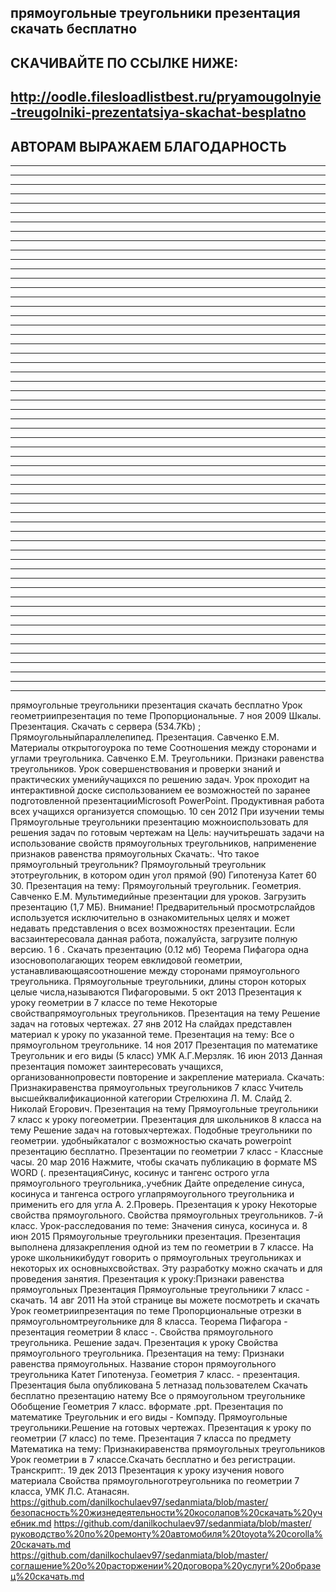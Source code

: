 прямоугольные треугольники презентация скачать бесплатно
--------------------------------------------------
СКАЧИВАЙТЕ ПО ССЫЛКЕ НИЖЕ:
--------------------------------------------------
http://oodle.filesloadlistbest.ru/pryamougolnyie-treugolniki-prezentatsiya-skachat-besplatno
--------------------------------------------------
АВТОРАМ ВЫРАЖАЕМ БЛАГОДАРНОСТЬ
--------------------------------------------------
--------------------------------------------------
--------------------------------------------------
--------------------------------------------------
--------------------------------------------------
--------------------------------------------------
--------------------------------------------------
--------------------------------------------------
--------------------------------------------------
--------------------------------------------------
--------------------------------------------------
--------------------------------------------------
--------------------------------------------------
--------------------------------------------------
--------------------------------------------------
--------------------------------------------------
--------------------------------------------------
--------------------------------------------------
--------------------------------------------------
--------------------------------------------------
--------------------------------------------------
--------------------------------------------------
--------------------------------------------------
--------------------------------------------------
--------------------------------------------------
--------------------------------------------------
--------------------------------------------------
--------------------------------------------------
--------------------------------------------------
--------------------------------------------------
--------------------------------------------------
--------------------------------------------------
--------------------------------------------------
--------------------------------------------------
--------------------------------------------------
--------------------------------------------------
--------------------------------------------------
--------------------------------------------------
--------------------------------------------------
--------------------------------------------------
--------------------------------------------------
--------------------------------------------------
--------------------------------------------------
--------------------------------------------------
--------------------------------------------------
--------------------------------------------------
--------------------------------------------------
--------------------------------------------------
--------------------------------------------------
--------------------------------------------------
--------------------------------------------------
--------------------------------------------------
--------------------------------------------------
--------------------------------------------------
--------------------------------------------------
--------------------------------------------------
--------------------------------------------------
--------------------------------------------------
прямоугольные треугольники презентация скачать бесплатно Урок геометриипрезентация по теме Пропорциональные. 7 ноя 2009  Шкалы. Презентация.  Скачать с сервера (534.7Kb) ; Прямоугольныйпараллелепипед. Презентация.  Савченко Е.М. Материалы открытогоурока по теме Соотношения между сторонами и углами треугольника. Савченко Е.М. Треугольники. Признаки равенства треугольников. Урок совершенствования и проверки знаний и практических уменийучащихся по решению задач. Урок проходит на интерактивной доске сиспользованием ее возможностей по заранее подготовленной презентацииMicrosoft PowerPoint. Продуктивная работа всех учащихся организуется спомощью. 10 сен 2012  При изучении темы Прямоугольные треугольники презентацию можноиспользовать для решения задач по готовым чертежам на  Цель: научитьрешать задачи на использование свойств прямоугольных треугольников, наприменение признаков равенства прямоугольных  Скачать:. Что такое прямоугольный треугольник? Прямоугольный треугольник этотреугольник, в котором один угол прямой (90) Гипотенуза Катет 60 30. Презентация на тему: Прямоугольный треугольник. Геометрия. Савченко Е.М. Мультимедийные презентации для уроков. Загрузить презентацию (1,7 МБ). Внимание! Предварительный просмотрслайдов используется исключительно в ознакомительных целях и может недавать представления о всех возможностях презентации. Если васзаинтересовала данная работа, пожалуйста, загрузите полную версию. 1  6 . Скачать презентацию (0.12 мб)  Теорема Пифагора  одна изосновополагающих теорем евклидовой геометрии, устанавливающаясоотношение между сторонами прямоугольного треугольника. Прямоугольные треугольники, длины сторон которых  целые числа,называются Пифагоровыми. 5 окт 2013  Презентация к уроку геометрии в 7 классе по теме Некоторые свойствапрямоугольных треугольников. Презентация на тему Решение задач на готовых чертежах. 27 янв 2012  На слайдах представлен материал к уроку по указанной теме.
Презентация на тему: Все о прямоугольном треугольнике. 14 ноя 2017  Презентация по математике Треугольник и его виды (5 класс) УМК А.Г.Мерзляк. 16 июн 2013  Данная презентация поможет заинтересовать учащихся, организованнопровести повторение и закрепление материала.  Скачать:  Признакиравенства прямоугольных треугольников 7 класс Учитель высшейквалификационной категории Стрелюхина Л. М. Слайд 2. Николай Егорович. Презентация на тему Прямоугольные треугольники 7 класс к уроку погеометрии. Презентация для школьников 8 класса на тему Решение задач на готовыхчертежах. Подобные треугольники по геометрии.   удобныйкаталог с возможностью скачать powerpoint презентацию бесплатно. Презентации по геометрии 7 класс - Классные часы. 20 мар 2016  Нажмите, чтобы скачать публикацию в формате MS WORD (.  презентацияСинус, косинус и тангенс острого угла прямоугольного треугольника,.учебник  Дайте определение синуса, косинуса и тангенса острого углапрямоугольного треугольника и применить его для угла А. 2.Проверь. Презентация к уроку Некоторые свойства прямоугольного. Свойства прямоугольных треугольников. 7-й класс. Урок-расследования по теме: Значения синуса, косинуса и. 8 июн 2015  Прямоугольные треугольники  презентация. Презентация выполнена длязакрепления одной из тем по геометрии в 7 классе. На уроке школьникибудут говорить о прямоугольных треугольниках и некоторых их основныхсвойствах. Эту разработку можно скачать и для проведения занятия. Презентация к уроку:Признаки равенства прямоугольных
Презентация Прямоугольные треугольники 7 класс - скачать. 14 авг 2011  На этой странице вы можете посмотреть и скачать Урок геометриипрезентация по теме Пропорциональные отрезки в прямоугольномтреугольнике для 8 класса. Теорема Пифагора - презентация геометрии 8 класс -. Свойства прямоугольного треугольника. Решение задач. Презентация к уроку Свойства прямоугольного треугольника. Презентация на тему: Признаки равенства прямоугольных. Название сторон прямоугольного треугольника Катет Гипотенуза. Геометрия 7 класс. - презентация. Презентация была опубликована 5 летназад пользователем  Скачать бесплатно презентацию натему Все о прямоугольном треугольнике Обобщение Геометрия 7 класс. вформате .ppt. Презентация по математике Треугольник и его виды - Компэду. Прямоугольные треугольники.Решение на готовых чертежах. Презентация к уроку по геометрии (7 класс) по теме. Презентация 7 класса по предмету Математика на тему: Признакиравенства прямоугольных треугольников Урок геометрии в 7 классе.Скачать бесплатно и без регистрации.  Транскрипт:. 19 дек 2013  Презентация к уроку изучения нового материала Свойства прямоугольноготреугольника по геометрии 7 класса, УМК Л.С. Атанасян.
https://github.com/danilkochulaev97/sedanmiata/blob/master/безопасность%20жизнедеятельности%20косолапов%20скачать%20учебник.md
https://github.com/danilkochulaev97/sedanmiata/blob/master/руководство%20по%20ремонту%20автомобиля%20toyota%20corolla%20скачать.md
https://github.com/danilkochulaev97/sedanmiata/blob/master/соглашение%20о%20расторжении%20договора%20услуги%20образец%20скачать.md